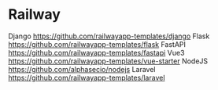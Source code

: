 # Railway
Django https://github.com/railwayapp-templates/django
Flask  https://github.com/railwayapp-templates/flask
FastAPI  https://github.com/railwayapp-templates/fastapi
Vue3  https://github.com/railwayapp-templates/vue-starter
NodeJS  https://github.com/alphasecio/nodejs
Laravel  https://github.com/railwayapp-templates/laravel
